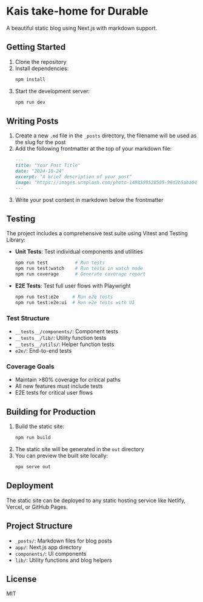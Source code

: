 # Kais take-home for Durable

A beautiful static blog using Next.js with markdown support.

## Getting Started

1. Clone the repository
2. Install dependencies:
   ```bash
   npm install
   ```
3. Start the development server:
   ```bash
   npm run dev
   ```

## Writing Posts

1. Create a new `.md` file in the `_posts` directory, the filename will be used as the slug for the post
2. Add the following frontmatter at the top of your markdown file:
   ```markdown
   ---
   title: "Your Post Title"
   date: "2024-10-24"
   excerpt: "A brief description of your post"
   image: "https://images.unsplash.com/photo-1488590528505-98d2b5aba04b?q=80&w=2070&auto=format&fit=crop"
   ---
   ```
3. Write your post content in markdown below the frontmatter

## Testing

The project includes a comprehensive test suite using Vitest and Testing Library:

- **Unit Tests**: Test individual components and utilities

  ```bash
  npm run test          # Run tests
  npm run test:watch    # Run tests in watch mode
  npm run coverage      # Generate coverage report
  ```

- **E2E Tests**: Test full user flows with Playwright
  ```bash
  npm run test:e2e     # Run e2e tests
  npm run test:e2e:ui  # Run e2e tests with UI
  ```

### Test Structure

- `__tests__/components/`: Component tests
- `__tests__/lib/`: Utility function tests
- `__tests__/utils/`: Helper function tests
- `e2e/`: End-to-end tests

### Coverage Goals

- Maintain >80% coverage for critical paths
- All new features must include tests
- E2E tests for critical user flows

## Building for Production

1. Build the static site:
   ```bash
   npm run build
   ```
2. The static site will be generated in the `out` directory
3. You can preview the built site locally:
   ```bash
   npx serve out
   ```

## Deployment

The static site can be deployed to any static hosting service like Netlify, Vercel, or GitHub Pages.

## Project Structure

- `_posts/`: Markdown files for blog posts
- `app/`: Next.js app directory
- `components/`: UI components
- `lib/`: Utility functions and blog helpers

## License

MIT
